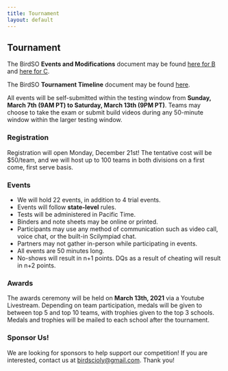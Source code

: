 ```yaml
---
title: Tournament
layout: default
---
```

## Tournament
<!--[BirdSO Scilympiad](http://example.com/)-->

<!--[Attending Teams List](http://example.com/)-->

<!--[BirdSO Registration](http://example.com/)-->

<!--Our **Tournament Updates** document may be found [here](https://docs.google.com/document/d/1-Xh9DhxO06UUcMBV3x1cKrkRnLtZBbwXNCIDazhQF_k/edit?usp=sharing).-->

The BirdSO **Events and Modifications** document may be found [here for B](https://docs.google.com/document/d/1QqWLnMG5WXVB0oxa3tN7P9bjPnjYXhhZ2y7HQzpXgsg/edit
) and [here for C](https://docs.google.com/document/d/1Hop9k_SV6-a5Tqf-mxvSxoffQOERmXBgHzofwHkL2Zk/edit?usp=sharing).

The BirdSO **Tournament Timeline** document may be found [here](https://docs.google.com/document/d/1onAkBQWGjaej_wxyilSeRoMuECtmqr-OU8GOyLFudj8/edit?usp=sharing).
<!--The BirdSO **Tournament Schedule** may be found [here](https://drive.google.com/file/d/1jqdiYzMPIVWmz3SIwKAIoc0IEBZJI3v9/view?usp=sharing).-->

All events will be self-submitted within the testing window from **Sunday, March 7th (9AM PT) to Saturday, March 13th (9PM PT)**. Teams may choose to take the exam or submit build videos during any 50-minute window within the larger testing window. 

### Registration
Registration will open Monday, December 21st! The tentative cost will be $50/team, and we will host up to 100 teams in both divisions on a first come, first serve basis. <!--To register, head over to [our Scilympiad page](http://example.com/).-->

### Events

 - We will hold 22 events, in addition to 4 trial events.
 - Events will follow **state-level** rules.
 - Tests will be administered in Pacific Time.
 - Binders and note sheets may be online or printed.
 - Participants may use any method of communication such as video call, voice chat, or the built-in Scilympiad chat.
 - Partners may not gather in-person while participating in events.
 - All events are 50 minutes long.
 - No-shows will result in n+1 points. DQs as a result of cheating will result in n+2 points.
 
### Awards
The awards ceremony will be held on **March 13th, 2021** via a Youtube Livestream. Depending on team participation, medals will be given to between top 5 and top 10 teams, with trophies given to the top 3 schools. Medals and trophies will be mailed to each school after the tournament.

### Sponsor Us!
We are looking for sponsors to help support our competition! If you are interested, contact us at [birdscioly@gmail.com](mailto:birdscioly@gmail.com). Thank you!
